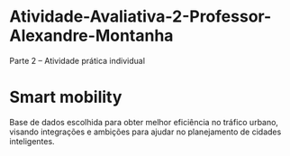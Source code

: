 # Atividade-Avaliativa-2-Professor-Alexandre-Montanha
Parte 2 – Atividade prática individual 

# Smart mobility
Base de dados escolhida para obter melhor eficiência no tráfico urbano, visando integrações e ambições para ajudar no planejamento de cidades inteligentes.
